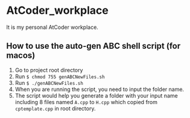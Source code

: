# AtCoder_workplace

It is my personal AtCoder workplace.

## How to use the auto-gen ABC shell script (for macos)

1. Go to project root directory
2. Run `$ chmod 755 genABCNewFiles.sh`
3. Run `$ ./genABCNewFiles.sh`
4. When you are running the script, you need to input the folder name.
5. The script would help you generate a folder with your input name including 8 files named `A.cpp` to `H.cpp` which copied from `cptemplate.cpp` in root directory.

